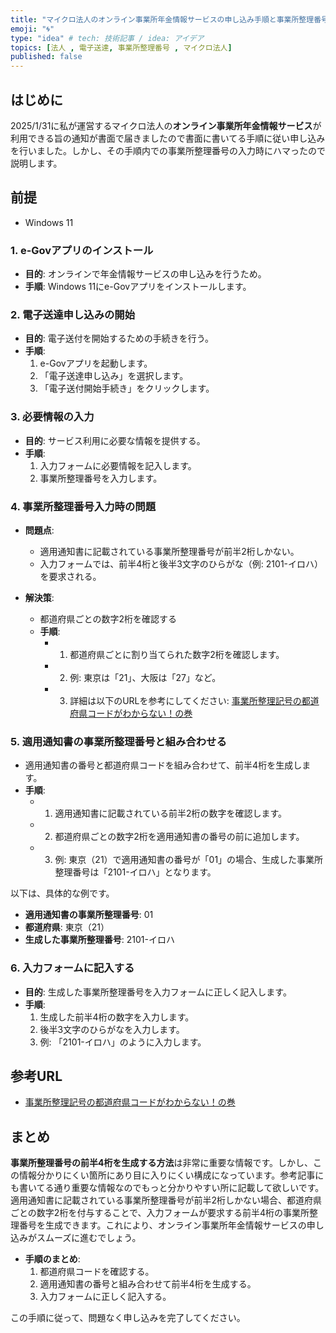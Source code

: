 ```yaml
---
title: "マイクロ法人のオンライン事業所年金情報サービスの申し込み手順と事業所整理番号の入力方法"
emoji: "🌀"
type: "idea" # tech: 技術記事 / idea: アイデア
topics: [法人 , 電子送達, 事業所整理番号 , マイクロ法人]
published: false
---
```


## はじめに

2025/1/31に私が運営するマイクロ法人の**オンライン事業所年金情報サービス**が利用できる旨の通知が書面で届きましたので書面に書いてる手順に従い申し込みを行いました。しかし、その手順内での事業所整理番号の入力時にハマったので説明します。

## 前提
- Windows 11

### 1. e-Govアプリのインストール
- **目的**: オンラインで年金情報サービスの申し込みを行うため。
- **手順**: Windows 11にe-Govアプリをインストールします。

### 2. 電子送達申し込みの開始
- **目的**: 電子送付を開始するための手続きを行う。
- **手順**:
  1. e-Govアプリを起動します。
  2. 「電子送達申し込み」を選択します。
  3. 「電子送付開始手続き」をクリックします。

### 3. 必要情報の入力
- **目的**: サービス利用に必要な情報を提供する。
- **手順**:
  1. 入力フォームに必要情報を記入します。
  2. 事業所整理番号を入力します。


### 4. 事業所整理番号入力時の問題
- **問題点**:
  - 適用通知書に記載されている事業所整理番号が前半2桁しかない。
  - 入力フォームでは、前半4桁と後半3文字のひらがな（例: 2101-イロハ）を要求される。

- **解決策**:
  - 都道府県ごとの数字2桁を確認する
  - **手順**:
    - 1. 都道府県ごとに割り当てられた数字2桁を確認します。
    - 2. 例: 東京は「21」、大阪は「27」など。
    - 3. 詳細は以下のURLを参考にしてください:
     [事業所整理記号の都道府県コードがわからない！の巻](https://note.com/nice_eel90/n/n748de46ea8e8)

### 5. 適用通知書の事業所整理番号と組み合わせる
  - 適用通知書の番号と都道府県コードを組み合わせて、前半4桁を生成します。
  - **手順**:
    - 1. 適用通知書に記載されている前半2桁の数字を確認します。
    - 2. 都道府県ごとの数字2桁を適用通知書の番号の前に追加します。
    - 3. 例: 東京（21）で適用通知書の番号が「01」の場合、生成した事業所整理番号は「2101-イロハ」となります。

以下は、具体的な例です。
- **適用通知書の事業所整理番号**: 01
- **都道府県**: 東京（21）
- **生成した事業所整理番号**: 2101-イロハ

### 6. 入力フォームに記入する
- **目的**: 生成した事業所整理番号を入力フォームに正しく記入します。
- **手順**:
  1. 生成した前半4桁の数字を入力します。
  2. 後半3文字のひらがなを入力します。
  3. 例: 「2101-イロハ」のように入力します。

## 参考URL

- [事業所整理記号の都道府県コードがわからない！の巻](https://note.com/nice_eel90/n/n748de46ea8e8)

## まとめ
**事業所整理番号の前半4桁を生成する方法**は非常に重要な情報です。しかし、この情報分かりにくい箇所にあり目に入りにくい構成になっています。参考記事にも書いてる通り重要な情報なのでもっと分かりやすい所に記載して欲しいです。
適用通知書に記載されている事業所整理番号が前半2桁しかない場合、都道府県ごとの数字2桁を付与することで、入力フォームが要求する前半4桁の事業所整理番号を生成できます。これにより、オンライン事業所年金情報サービスの申し込みがスムーズに進むでしょう。

- **手順のまとめ**:
  1. 都道府県コードを確認する。
  2. 適用通知書の番号と組み合わせて前半4桁を生成する。
  3. 入力フォームに正しく記入する。

この手順に従って、問題なく申し込みを完了してください。

